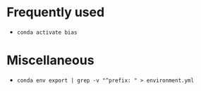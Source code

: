 # Frequently used
* `conda activate bias`

# Miscellaneous
* `conda env export | grep -v "^prefix: " > environment.yml`